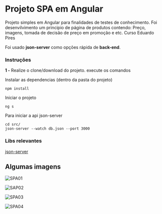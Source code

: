 # Projeto SPA em Angular 
 
Projeto simples em Angular para finalidades de testes de conhecimento.
Foi desenvilvimento um principio de página de produtos contendo: Preço, imagens, tomada de decisão de preço em promoção e etc.
Curso Eduardo Pires

Foi usado **json-server** como opções rápida de **back-end**.

### Instruções
**1 -** Realize o clone/download do projeto.
execute os comandos

Instalar as dependencias (dentro da pasta do projeto)
```
npm install
```
Iniciar o projeto
```
ng s
```
Para iniciar a api json-server

```
cd src/
json-server --watch db.json --port 3000
```

### Libs relevantes
[json-server](https://www.npmjs.com/package/json-server)

## Algumas imagens

![SPA01](https://user-images.githubusercontent.com/27226257/77589250-14d25800-6eca-11ea-8779-bdd84d8d9f27.PNG)

![SAP02](https://user-images.githubusercontent.com/27226257/77589269-1dc32980-6eca-11ea-8b92-c5dd96cfb6f2.PNG)

![SPA03](https://user-images.githubusercontent.com/27226257/77589282-2451a100-6eca-11ea-8f61-45b8ed2c9eef.PNG)

![SPA04](https://user-images.githubusercontent.com/27226257/77589296-2ae01880-6eca-11ea-94cd-7016b9eca4f2.PNG)


